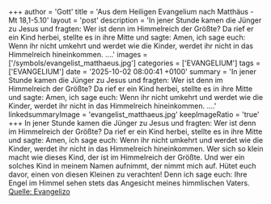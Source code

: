 +++
author = 'Gott'
title = 'Aus dem Heiligen Evangelium nach Matthäus - Mt 18,1-5.10'
layout = 'post'
description = 'In jener Stunde kamen die Jünger zu Jesus und fragten: Wer ist denn im Himmelreich der Größte? Da rief er ein Kind herbei, stellte es in ihre Mitte und sagte: Amen, ich sage euch: Wenn ihr nicht umkehrt und werdet wie die Kinder, werdet ihr nicht in das Himmelreich hineinkommen. ....'
images = ['/symbols/evangelist_matthaeus.jpg']
categories = ['EVANGELIUM']
tags = ['EVANGELIUM']
date = '2025-10-02 08:00:41 +0100'
summary = 'In jener Stunde kamen die Jünger zu Jesus und fragten: Wer ist denn im Himmelreich der Größte? Da rief er ein Kind herbei, stellte es in ihre Mitte und sagte: Amen, ich sage euch: Wenn ihr nicht umkehrt und werdet wie die Kinder, werdet ihr nicht in das Himmelreich hineinkommen. ....'
linkedsummaryImage = 'evangelist_matthaeus.jpg'
keepImageRatio = 'true'
+++
In jener Stunde kamen die Jünger zu Jesus und fragten: Wer ist denn im Himmelreich der Größte?
Da rief er ein Kind herbei, stellte es in ihre Mitte
und sagte: Amen, ich sage euch: Wenn ihr nicht umkehrt und werdet wie die Kinder, werdet ihr nicht in das Himmelreich hineinkommen.
Wer sich so klein macht wie dieses Kind, der ist im Himmelreich der Größte.<!--more-->
Und wer ein solches Kind in meinem Namen aufnimmt, der nimmt mich auf.
Hütet euch davor, einen von diesen Kleinen zu verachten! Denn ich sage euch: Ihre Engel im Himmel sehen stets das Angesicht meines himmlischen Vaters.<br> [Quelle: Evangelizo](https://evangeliumtagfuertag.org/DE/gospel)